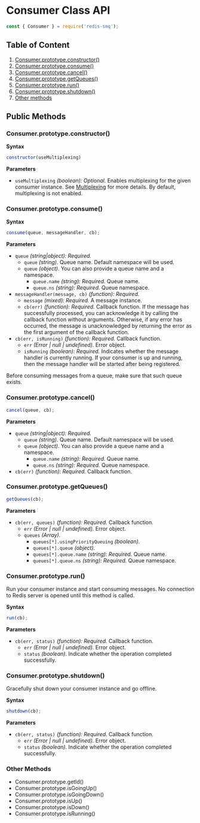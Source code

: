# Consumer Class API

```javascript
const { Consumer } = require('redis-smq');
```

## Table of Content

1. [Consumer.prototype.constructor()](#consumerprototypeconstructor)
2. [Consumer.prototype.consume()](#consumerprototypeconsume)
3. [Consumer.prototype.cancel()](#consumerprototypecancel)
4. [Consumer.prototype.getQueues()](#consumerprototypegetqueues)
5. [Consumer.prototype.run()](#consumerprototyperun)
6. [Consumer.prototype.shutdown()](#consumerprototypeshutdown)
7. [Other methods](#other-methods)

## Public Methods

### Consumer.prototype.constructor()

**Syntax**

```javascript
constructor(useMultiplexing)
```

**Parameters**
- `useMultiplexing` *(boolean): Optional.*  Enables multiplexing for the given consumer instance. See [Multiplexing](docs/multiplexing.md) for more details. By default, multiplexing is not enabled.

### Consumer.prototype.consume()

**Syntax**

```javascript
consume(queue, messageHandler, cb);
```

**Parameters**

- `queue` *(string|object): Required.*
  - `queue` *(string)*. Queue name. Default namespace will be used.
  - `queue` *(object)*. You can also provide a queue name and a namespace.
    - `queue.name` *(string): Required.* Queue name.
    - `queue.ns` *(string): Required.* Queue namespace.
- `messageHandler(message, cb)` *(function): Required.* 
  - `message` *(mixed): Required.* A message instance.
  - `cb(err)` *(function): Required.* Callback function. If the message has successfully processed, you can acknowledge it by calling the callback function without arguments. Otherwise, if any error has occurred, the message is unacknowledged by returning the error as the first argument of the callback function.
- `cb(err, isRunning)` *(function): Required.* Callback function. 
  - `err` *(Error | null | undefined).* Error object.
  - `isRunning` *(boolean): Required.* Indicates whether the message handler is currently running. If your consumer is up and running, then the message handler will be started after being registered.
  
Before consuming messages from a queue, make sure that such queue exists.

### Consumer.prototype.cancel()

```javascript
cancel(queue, cb);
```

**Parameters**

- `queue` *(string|object): Required.*
  - `queue` *(string)*. Queue name. Default namespace will be used.
  - `queue` *(object)*. You can also provide a queue name and a namespace.
    - `queue.name` *(string): Required.* Queue name.
    - `queue.ns` *(string): Required.* Queue namespace.
- `cb(err)` *(function): Required.* Callback function.

### Consumer.prototype.getQueues()

```javascript
getQueues(cb);
```

**Parameters**

- `cb(err, queues)` *(function): Required.* Callback function. 
  - `err` *(Error | null | undefined).* Error object.
  - `queues` *(Array).*
    - `queues[*].usingPriorityQueuing` *(boolean).*
    - `queues[*].queue` *(object).*
    - `queues[*].queue.name` *(string): Required.* Queue name.
    - `queues[*].queue.ns` *(string): Required.* Queue namespace.

### Consumer.prototype.run()

Run your consumer instance and start consuming messages. No connection to Redis server is opened until this method is called.

**Syntax**

```javascript
run(cb);
```

**Parameters**
- `cb(err, status)` *(function): Required.* Callback function.
  - `err` *(Error | null | undefined).* Error object.
  - `status` *(boolean).* Indicate whether the operation completed successfully.

### Consumer.prototype.shutdown()

Gracefully shut down your consumer instance and go offline.

**Syntax**

```javascript
shutdown(cb);
```

**Parameters**
- `cb(err, status)` *(function): Required.* Callback function.
  - `err` *(Error | null | undefined).* Error object.
  - `status` *(boolean).* Indicate whether the operation completed successfully.

### Other Methods

- Consumer.prototype.getId()
- Consumer.prototype.isGoingUp()
- Consumer.prototype.isGoingDown()
- Consumer.prototype.isUp()
- Consumer.prototype.isDown()
- Consumer.prototype.isRunning()
